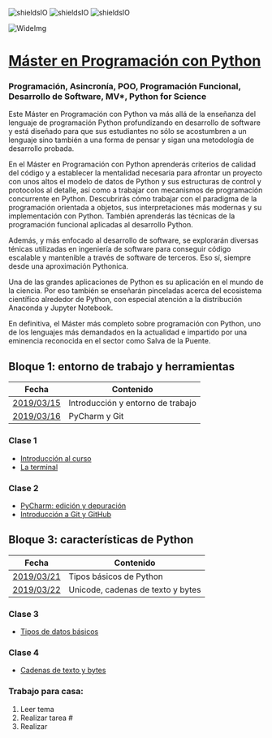 ![shieldsIO](https://img.shields.io/github/issues/Fictizia/Master-en-Programacion-con-Python_ed1.svg)
![shieldsIO](https://img.shields.io/github/issues/Fictizia/Master-en-Programacion-con-Python_ed1.svg)
![shieldsIO](https://img.shields.io/github/issues/Fictizia/Master-en-Programacion-con-Python_ed1.svg)

![WideImg](http://fictizia.com/img/github/Fictizia-plan-estudios-github.jpg)

# [Máster en Programación con Python](https://fictizia.com/formacion/master-programacion-python)
### Programación, Asincronía, POO, Programación Funcional, Desarrollo de Software, MV*, Python for Science

Este Máster en Programación con Python va más allá de la enseñanza del lenguaje de programación Python profundizando en desarrollo de software y está diseñado para que sus estudiantes no sólo se acostumbren a un lenguaje sino también a una forma de pensar y sigan una metodología de desarrollo probada.

En el Máster en Programación con Python aprenderás criterios de calidad del código y a establecer la mentalidad necesaria para afrontar un proyecto con unos altos el modelo de datos de Python y sus estructuras de control y protocolos al detalle, así como a trabajar con mecanismos de programación concurrente en Python. Descubrirás cómo trabajar con el paradigma de la programación orientada a objetos, sus interpretaciones más modernas y su implementación con Python. También aprenderás las técnicas de la programación funcional aplicadas al desarrollo Python.

Además, y más enfocado al desarrollo de software, se explorarán diversas ténicas utilizadas en ingeniería de software para conseguir código escalable y mantenible a través de software de terceros. Eso sí, siempre desde una aproximación Pythonica.

Una de las grandes aplicaciones de Python es su aplicación en el mundo de la ciencia. Por eso también se enseñarán pinceladas acerca del ecosistema científico alrededor de Python, con especial atención a la distribución Anaconda y Jupyter Notebook.

En definitiva, el Máster más completo sobre programación con Python, uno de los lenguajes más demandados en la actualidad e impartido por una eminencia reconocida en el sector como Salva de la Puente.


## Bloque 1: entorno de trabajo y herramientas

| Fecha                  | Contenido                                          |
|------------------------|----------------------------------------------------|
| [2019/03/15](#clase-1) | Introducción y entorno de trabajo                  |
| [2019/03/16](#clase-2) | PyCharm y Git                                      |


### Clase 1
- [Introducción al curso](./teoria/b01t01.md)
- [La terminal](./teoria/b01t02.md)

### Clase 2
- [PyCharm: edición y depuración](./teoria/b01t03.md)
- [Introducción a Git y GitHub](./teoria/b01t04.md)

## Bloque 3: características de Python

| Fecha                  | Contenido                                          |
|------------------------|----------------------------------------------------|
| [2019/03/21](#clase-3) | Tipos básicos de Python                            |
| [2019/03/22](#clase-4) | Unicode, cadenas de texto y bytes                  |

### Clase 3
- [Tipos de datos básicos](./teoria/b03t01.md)

### Clase 4
- [Cadenas de texto y bytes](./teoria/b03t02.md)

### Trabajo para casa:
1. Leer tema 
2. Realizar tarea #
3. Realizar